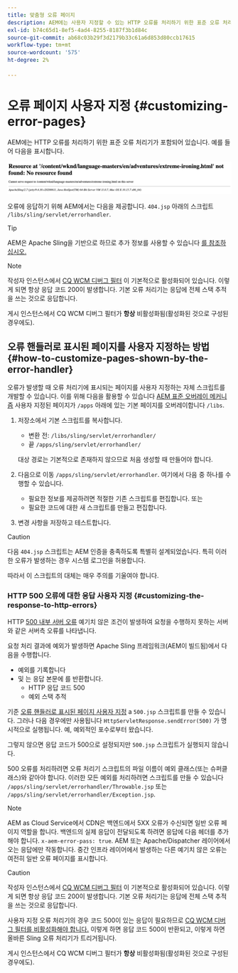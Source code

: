 ```yaml
---
title: 맞춤형 오류 페이지
description: AEM에는 사용자 지정할 수 있는 HTTP 오류를 처리하기 위한 표준 오류 처리기가 포함되어 있습니다.
exl-id: b74c65d1-8ef5-4ad4-8255-8187f3b1d84c
source-git-commit: ab68c03b29f3d2179b33c61a6d853d80ccb17615
workflow-type: tm+mt
source-wordcount: '575'
ht-degree: 2%

---
```


# 오류 페이지 사용자 지정 {#customizing-error-pages}

AEM에는 HTTP 오류를 처리하기 위한 표준 오류 처리기가 포함되어 있습니다. 예를 들어 다음을 표시합니다.

![표준 오류 메시지](assets/error-message-standard.png)

오류에 응답하기 위해 AEM에서는 다음을 제공합니다. `404.jsp` 아래의 스크립트 `/libs/sling/servlet/errorhandler`.

>[!TIP]
>
>AEM은 Apache Sling을 기반으로 하므로 추가 정보를 사용할 수 있습니다 [를 참조하십시오.](https://sling.apache.org/documentation/the-sling-engine/errorhandling.html)

>[!NOTE]
>
>작성자 인스턴스에서 [CQ WCM 디버그 필터](/help/implementing/deploying/configuring-osgi.md) 이 기본적으로 활성화되어 있습니다. 이렇게 되면 항상 응답 코드 200이 발생합니다. 기본 오류 처리기는 응답에 전체 스택 추적을 쓰는 것으로 응답합니다.
>
>게시 인스턴스에서 CQ WCM 디버그 필터가 **항상** 비활성화됨(활성화된 것으로 구성된 경우에도).

## 오류 핸들러로 표시된 페이지를 사용자 지정하는 방법 {#how-to-customize-pages-shown-by-the-error-handler}

오류가 발생할 때 오류 처리기에 표시되는 페이지를 사용자 지정하는 자체 스크립트를 개발할 수 있습니다. 이를 위해 다음을 활용할 수 있습니다 [AEM 표준 오버레이 메커니즘](/help/implementing/developing/introduction/overlays.md) 사용자 지정된 페이지가 `/apps` 아래에 있는 기본 페이지를 오버레이합니다 `/libs`.

1. 저장소에서 기본 스크립트를 복사합니다.

   * 변환 전: `/libs/sling/servlet/errorhandler/`
   * 끝 `/apps/sling/servlet/errorhandler/`

   대상 경로는 기본적으로 존재하지 않으므로 처음 생성할 때 만들어야 합니다.

1. 다음으로 이동 `/apps/sling/servlet/errorhandler`. 여기에서 다음 중 하나를 수행할 수 있습니다.

   * 필요한 정보를 제공하려면 적절한 기존 스크립트를 편집합니다. 또는
   * 필요한 코드에 대한 새 스크립트를 만들고 편집합니다.

1. 변경 사항을 저장하고 테스트합니다.

>[!CAUTION]
>
>다음 `404.jsp` 스크립트는 AEM 인증을 충족하도록 특별히 설계되었습니다. 특히 이러한 오류가 발생하는 경우 시스템 로그인을 허용합니다.
>
>따라서 이 스크립트의 대체는 매우 주의를 기울여야 합니다.

### HTTP 500 오류에 대한 응답 사용자 지정 {#customizing-the-response-to-http-errors}

HTTP [500 내부 서버 오류](https://www.w3.org/Protocols/rfc2616/rfc2616-sec10.html) 예기치 않은 조건이 발생하여 요청을 수행하지 못하는 서버와 같은 서버측 오류를 나타냅니다.

요청 처리 결과에 예외가 발생하면 Apache Sling 프레임워크(AEM이 빌드됨)에서 다음을 수행합니다.

* 예외를 기록합니다
* 및 는 응답 본문에 를 반환합니다.
   * HTTP 응답 코드 500
   * 예외 스택 추적

기준 [오류 핸들러로 표시된 페이지 사용자 지정](#how-to-customize-pages-shown-by-the-error-handler) a `500.jsp` 스크립트를 만들 수 있습니다. 그러나 다음 경우에만 사용됩니다 `HttpServletResponse.sendError(500)` 가 명시적으로 실행됩니다. 예, 예외적인 포수로부터 왔습니다.

그렇지 않으면 응답 코드가 500으로 설정되지만 `500.jsp` 스크립트가 실행되지 않습니다.

500 오류를 처리하려면 오류 처리기 스크립트의 파일 이름이 예외 클래스(또는 슈퍼클래스)와 같아야 합니다. 이러한 모든 예외를 처리하려면 스크립트를 만들 수 있습니다 `/apps/sling/servlet/errorhandler/Throwable.jsp` 또는 `/apps/sling/servlet/errorhandler/Exception.jsp`.

>[!NOTE]
>
>AEM as Cloud Service에서 CDN은 백엔드에서 5XX 오류가 수신되면 일반 오류 페이지 역할을 합니다. 백엔드의 실제 응답이 전달되도록 하려면 응답에 다음 헤더를 추가해야 합니다. `x-aem-error-pass: true`.
>AEM 또는 Apache/Dispatcher 레이어에서 오는 응답에만 작동합니다. 중간 인프라 레이어에서 발생하는 다른 예기치 않은 오류는 여전히 일반 오류 페이지를 표시합니다.

>[!CAUTION]
>
>작성자 인스턴스에서 [CQ WCM 디버그 필터](/help/implementing/deploying/configuring-osgi.md) 이 기본적으로 활성화되어 있습니다. 이렇게 되면 항상 응답 코드 200이 발생합니다. 기본 오류 처리기는 응답에 전체 스택 추적을 쓰는 것으로 응답합니다.
>
>사용자 지정 오류 처리기의 경우 코드 500이 있는 응답이 필요하므로 [CQ WCM 디버그 필터를 비활성화해야 합니다.](/help/implementing/deploying/configuring-osgi.md) 이렇게 하면 응답 코드 500이 반환되고, 이렇게 하면 올바른 Sling 오류 처리기가 트리거됩니다.
>
>게시 인스턴스에서 CQ WCM 디버그 필터가 **항상** 비활성화됨(활성화된 것으로 구성된 경우에도).
